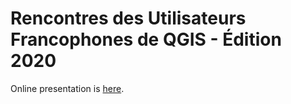 # Rencontres des Utilisateurs Francophones de QGIS - Édition 2020

Online presentation is [here](https://raw.githack.com/qcooperative/presentations/master/qgis-fr-meeting-2020/build/index.html).
